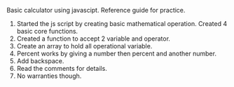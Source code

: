 Basic calculator using javascipt. Reference guide for practice.

1. Started the js script by creating basic mathematical operation. Created 4 basic core functions.
2. Created a function to accept 2 variable and operator.
3. Create an array to hold all operational variable.
4. Percent works by giving a number then percent and another number. 
5. Add backspace.
6. Read the comments for details.
7. No warranties though.